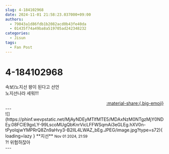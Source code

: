 ```yaml
---
slug: 4-184102968
date: 2024-11-01 21:58:23.037000+09:00
authors:
  - 79043a1d86fdb1b2082acd0b43fe40da
  - 01435f74a49ba8a519705ad242348232
categories:
  - Jisun
tags:
  - Fan Post
---
```


# 4-184102968

<div class="post-container" markdown="1">
<div class="content-container md-sidebar__scrollwrap" markdown="1">

속보)노지선 왕이 된다고 선언 <br>노지선나라 세워!!!

</div>
</div>

<div style="text-align: right;" markdown="1">
<a href="https://weverse.io/fromis9/fanpost/4-184102968" style="text-align: right;">:material-share:{.big-emoji}</a>
</div>
---

<div class="comments-container md-sidebar__scrollwrap" markdown="1">
<div class="comment" markdown="1">
<div class='id-container' markdown="1">
![](https://phinf.wevpstatic.net/MjAyNDEyMTlfMTE5/MDAxNzM0NTgzMjY0NDEy.08FClE9gxLY-99LscoMUgQbKnrVicLFFWSqmAi3eGLEg.hXV0n-tPyoIqjwYMPRrQ8Zn9aHvy3-B2llL4LWAZ_bEg.JPEG/image.jpg?type=s72){ loading=lazy }
**<span class="artist">지선</span>** <small>Nov 01 2024, 21:59</small><br>
</div>
<div class='comment-body' markdown="1">
?! 위험하잖아
</div>
</div>
</div>
---
